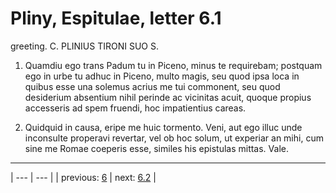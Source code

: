 # Pliny, Espitulae, letter 6.1

greeting. C. PLINIUS TIRONI SUO S.



1. Quamdiu ego trans Padum tu in Piceno, minus te requirebam; postquam ego in urbe tu adhuc in Piceno, multo magis, seu quod ipsa loca in quibus esse una solemus acrius me tui commonent, seu quod desiderium absentium nihil perinde ac vicinitas acuit, quoque propius accesseris ad spem fruendi, hoc impatientius careas.



2. Quidquid in causa, eripe me huic tormento. Veni, aut ego illuc unde inconsulte properavi revertar, vel ob hoc solum, ut experiar an mihi, cum sine me Romae coeperis esse, similes his epistulas mittas. Vale.



---

| --- | --- |
| previous: [6](../6/) | next: [6.2](../6.2/) |